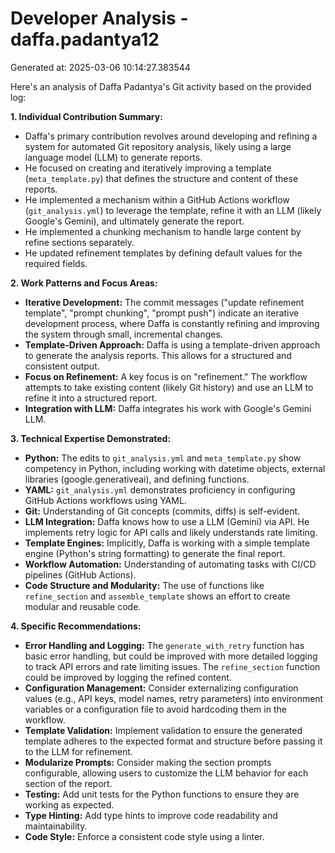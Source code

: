 # Developer Analysis - daffa.padantya12
Generated at: 2025-03-06 10:14:27.383544

Here's an analysis of Daffa Padantya's Git activity based on the provided log:

**1. Individual Contribution Summary:**

*   Daffa's primary contribution revolves around developing and refining a system for automated Git repository analysis, likely using a large language model (LLM) to generate reports.
*   He focused on creating and iteratively improving a template (`meta_template.py`) that defines the structure and content of these reports.
*   He implemented a mechanism within a GitHub Actions workflow (`git_analysis.yml`) to leverage the template, refine it with an LLM (likely Google's Gemini), and ultimately generate the report.
*   He implemented a chunking mechanism to handle large content by refine sections separately.
*   He updated refinement templates by defining default values for the required fields.

**2. Work Patterns and Focus Areas:**

*   **Iterative Development:** The commit messages ("update refinement template", "prompt chunking", "prompt push") indicate an iterative development process, where Daffa is constantly refining and improving the system through small, incremental changes.
*   **Template-Driven Approach:** Daffa is using a template-driven approach to generate the analysis reports. This allows for a structured and consistent output.
*   **Focus on Refinement:** A key focus is on "refinement." The workflow attempts to take existing content (likely Git history) and use an LLM to refine it into a structured report.
*   **Integration with LLM:** Daffa integrates his work with Google's Gemini LLM.

**3. Technical Expertise Demonstrated:**

*   **Python:** The edits to `git_analysis.yml` and `meta_template.py` show competency in Python, including working with datetime objects, external libraries (google.generativeai), and defining functions.
*   **YAML:** `git_analysis.yml` demonstrates proficiency in configuring GitHub Actions workflows using YAML.
*   **Git:** Understanding of Git concepts (commits, diffs) is self-evident.
*   **LLM Integration:** Daffa knows how to use a LLM (Gemini) via API.  He implements retry logic for API calls and likely understands rate limiting.
*   **Template Engines:** Implicitly, Daffa is working with a simple template engine (Python's string formatting) to generate the final report.
*   **Workflow Automation:** Understanding of automating tasks with CI/CD pipelines (GitHub Actions).
*   **Code Structure and Modularity:** The use of functions like `refine_section` and `assemble_template` shows an effort to create modular and reusable code.

**4. Specific Recommendations:**

*   **Error Handling and Logging:** The `generate_with_retry` function has basic error handling, but could be improved with more detailed logging to track API errors and rate limiting issues. The `refine_section` function could be improved by logging the refined content.
*   **Configuration Management:** Consider externalizing configuration values (e.g., API keys, model names, retry parameters) into environment variables or a configuration file to avoid hardcoding them in the workflow.
*   **Template Validation:** Implement validation to ensure the generated template adheres to the expected format and structure before passing it to the LLM for refinement.
*   **Modularize Prompts:** Consider making the section prompts configurable, allowing users to customize the LLM behavior for each section of the report.
*   **Testing:** Add unit tests for the Python functions to ensure they are working as expected.
*   **Type Hinting:** Add type hints to improve code readability and maintainability.
*   **Code Style:** Enforce a consistent code style using a linter.
